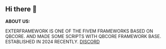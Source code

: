 ## Hi there 👋



**ABOUT US:**

EXTERFRAMEWORK IS ONE OF THE FIVEM FRAMEWORKS BASED ON QBCORE. AND MADE SOME SCRIPTS WITH QBCORE FRAMEWORK BASE. ESTABLISHED IN 2024 RECENTLY. [DISCORD](https://discord.gg/extercity)

